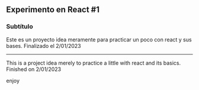 ## Experimento en React #1
### Subtítulo
Este es un proyecto idea meramente para practicar un poco con react y sus bases.
Finalizado el 2/01/2023
___
This is a project idea merely to practice a little with react and its basics.
Finished on 2/01/2023

enjoy
